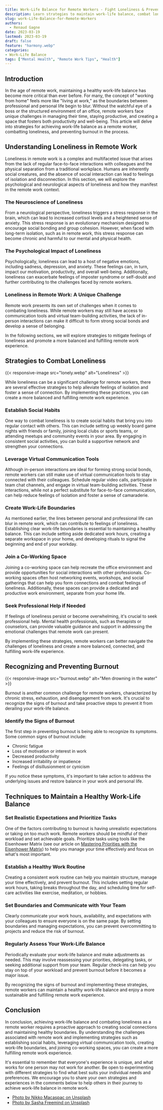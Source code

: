 ```yaml
---
title: Work-Life Balance for Remote Workers - Fight Loneliness & Prevent Burnout
description: Learn strategies to maintain work-life balance, combat loneliness, and prevent burnout in your remote work life. Achieve harmony and well-being. 
slug: work-Life-Balance-for-Remote-Workers
authors:
  - Renaud Gagne
date: 2023-03-19
lastmod: 2023-03-19
draft: false
feature: "harmony.webp"
categories:
- Work-Life Balance
tags: ["Mental Health", "Remote Work Tips", "Health"]
---
```

## Introduction
In the age of remote work, maintaining a healthy work-life balance has become more critical than ever before. For many, the concept of "working from home" feels more like "living at work," as the boundaries between professional and personal life begin to blur. Without the watchful eye of a boss or the structured environment of an office, remote workers face unique challenges in managing their time, staying productive, and creating a space that fosters both productivity and well-being. This article will delve into strategies for achieving work-life balance as a remote worker, combatting loneliness, and preventing burnout in the process.

## Understanding Loneliness in Remote Work

Loneliness in remote work is a complex and multifaceted issue that arises from the lack of regular face-to-face interactions with colleagues and the physical separation from a traditional workplace. Humans are inherently social creatures, and the absence of social interaction can lead to feelings of isolation and disconnection. In this section, we will explore the psychological and neurological aspects of loneliness and how they manifest in the remote work context.

### The Neuroscience of Loneliness

From a neurological perspective, loneliness triggers a stress response in the brain, which can lead to increased cortisol levels and a heightened sense of anxiety. This stress response is an evolutionary mechanism designed to encourage social bonding and group cohesion. However, when faced with long-term isolation, such as in remote work, this stress response can become chronic and harmful to our mental and physical health.

### The Psychological Impact of Loneliness

Psychologically, loneliness can lead to a host of negative emotions, including sadness, depression, and anxiety. These feelings can, in turn, impact our motivation, productivity, and overall well-being. Additionally, loneliness can exacerbate feelings of imposter syndrome or self-doubt and further contributing to the challenges faced by remote workers.

### Loneliness in Remote Work: A Unique Challenge

Remote work presents its own set of challenges when it comes to combating loneliness. While remote workers may still have access to communication tools and virtual team-building activities, the lack of in-person interactions can make it difficult to form strong social bonds and develop a sense of belonging.

In the following sections, we will explore strategies to mitigate feelings of loneliness and promote a more balanced and fulfilling remote work experience.

## Strategies to Combat Loneliness
{{< responsive-image src="lonely.webp" alt="Loneliness" >}}

While loneliness can be a significant challenge for remote workers, there are several effective strategies to help alleviate feelings of isolation and foster a sense of connection. By implementing these practices, you can create a more balanced and fulfilling remote work experience.

### Establish Social Habits

One way to combat loneliness is to create social habits that bring you into regular contact with others. This can include setting up weekly board game nights with friends or family, joining local clubs or sports teams, or attending meetups and community events in your area. By engaging in consistent social activities, you can build a supportive network and strengthen your connections.

### Leverage Virtual Communication Tools

Although in-person interactions are ideal for forming strong social bonds, remote workers can still make use of virtual communication tools to stay connected with their colleagues. Schedule regular video calls, participate in team chat channels, and engage in virtual team-building activities. These interactions, while not a perfect substitute for face-to-face communication, can help reduce feelings of isolation and foster a sense of camaraderie.

### Create Work-Life Boundaries

As mentioned earlier, the lines between personal and professional life can blur in remote work, which can contribute to feelings of loneliness. Establishing clear work-life boundaries is essential to maintaining a healthy balance. This can include setting aside dedicated work hours, creating a separate workspace in your home, and developing rituals to signal the beginning and end of your workday.

### Join a Co-Working Space

Joining a co-working space can help recreate the office environment and provide opportunities for social interactions with other professionals. Co-working spaces often host networking events, workshops, and social gatherings that can help you form connections and combat feelings of loneliness. Additionally, these spaces can provide a dedicated and productive work environment, separate from your home life.

### Seek Professional Help if Needed

If feelings of loneliness persist or become overwhelming, it's crucial to seek professional help. Mental health professionals, such as therapists or counselors, can provide valuable guidance and support in addressing the emotional challenges that remote work can present.

By implementing these strategies, remote workers can better navigate the challenges of loneliness and create a more balanced, connected, and fulfilling work-life experience.

## Recognizing and Preventing Burnout
{{< responsive-image src="burnout.webp" alt="Men drowning in the water" >}}

Burnout is another common challenge for remote workers, characterized by chronic stress, exhaustion, and disengagement from work. It's crucial to recognize the signs of burnout and take proactive steps to prevent it from derailing your work-life balance.

### Identify the Signs of Burnout

The first step in preventing burnout is being able to recognize its symptoms. Some common signs of burnout include:

- Chronic fatigue
- Loss of motivation or interest in work
- Decreased productivity
- Increased irritability or impatience
- Feelings of disillusionment or cynicism

If you notice these symptoms, it's important to take action to address the underlying issues and restore balance in your work and personal life.

## Techniques to Maintain a Healthy Work-Life Balance

### Set Realistic Expectations and Prioritize Tasks

One of the factors contributing to burnout is having unrealistic expectations or taking on too much work. Remote workers should be mindful of their workload and set achievable goals. Prioritize tasks using tools like the Eisenhower Matrix (see our article on [Mastering Priorities with the Eisenhower Matrix](/blog/mastering-priorities-eisenhower-matrix/)) to help you manage your time effectively and focus on what's most important.

### Establish a Healthy Work Routine

Creating a consistent work routine can help you maintain structure, manage your time effectively, and prevent burnout. This includes setting regular work hours, taking breaks throughout the day, and scheduling time for self-care activities like exercise, meditation, or hobbies.

### Set Boundaries and Communicate with Your Team

Clearly communicate your work hours, availability, and expectations with your colleagues to ensure everyone is on the same page. By setting boundaries and managing expectations, you can prevent overcommitting to projects and reduce the risk of burnout.

### Regularly Assess Your Work-Life Balance

Periodically evaluate your work-life balance and make adjustments as needed. This may involve reassessing your priorities, delegating tasks, or seeking additional support from your team. Regular check-ins can help you stay on top of your workload and prevent burnout before it becomes a major issue.

By recognizing the signs of burnout and implementing these strategies, remote workers can maintain a healthy work-life balance and enjoy a more sustainable and fulfilling remote work experience.

## Conclusion

In conclusion, achieving work-life balance and combating loneliness as a remote worker requires a proactive approach to creating social connections and maintaining healthy boundaries. By understanding the challenges associated with remote work and implementing strategies such as establishing social habits, leveraging virtual communication tools, creating work-life boundaries, and joining co-working spaces, you can create a more fulfilling remote work experience.

It's essential to remember that everyone's experience is unique, and what works for one person may not work for another. Be open to experimenting with different strategies to find what best suits your individual needs and preferences. We encourage you to share your own strategies and experiences in the comments below to help others in their journey to achieve work-life balance in remote work.

- [Photo by Nikko Macaspac on Unsplash](https://unsplash.com/@nikkotations?utm_source=unsplash&utm_medium=referral&utm_content=creditCopyText)
- [Photo by Sasha  Freemind on Unsplash](https://unsplash.com/@sashafreemind?utm_source=unsplash&utm_medium=referral&utm_content=creditCopyText)
  
  